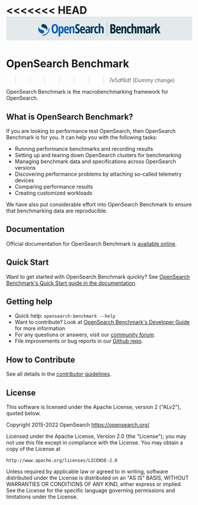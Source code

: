 <<<<<<< HEAD
<img src="https://github.com/opensearch-project/opensearch-benchmark/blob/main/opensearch_benchmark.png?raw=true"  height="64px" alt="OpenSearch Benchmark">
=======
OpenSearch Benchmark 
====================
>>>>>>> 7e5df6df (Dummy change)

OpenSearch Benchmark is the macrobenchmarking framework for OpenSearch. 

What is OpenSearch Benchmark?
-----------------------------

If you are looking to performance test OpenSearch, then OpenSearch Benchmark is for you. It can help you with the following tasks:

* Running performance benchmarks and recording results
* Setting up and tearing down OpenSearch clusters for benchmarking
* Managing benchmark data and specifications across OpenSearch versions
* Discovering performance problems by attaching so-called telemetry devices
* Comparing performance results
* Creating customized workloads

We have also put considerable effort into OpenSearch Benchmark to ensure that benchmarking data are reproducible.

Documentation
-------------

Official documentation for OpenSearch Benchmark is [available online](https://opensearch.org/docs/latest/benchmark/index/).

Quick Start
-----------

Want to get started with OpenSearch Benchmark quickly? See [OpenSearch Benchmark's Quick Start guide in the documentation](https://opensearch.org/docs/latest/benchmark/index/).

Getting help
------------

* Quick help: ``opensearch-benchmark --help``
* Want to contribute? Look at [OpenSearch Benchmark's Developer Guide](<https://github.com/opensearch-project/OpenSearch-Benchmark/blob/main/DEVELOPER_GUIDE.md>) for more information
* For any questions or answers, visit our [community forum](<https://discuss.opendistrocommunity.dev/>).
* File improvements or bug reports in our [Github repo](<https://github.com/opensearch-project/OpenSearch-Benchmark/issues>).

How to Contribute
-----------------

See all details in the [contributor guidelines](<https://github.com/opensearch-project/OpenSearch-Benchmark/blob/main/CONTRIBUTING.md>).

License
-------

This software is licensed under the Apache License, version 2 ("ALv2"), quoted below.

Copyright 2015-2022 OpenSearch <https://opensearch.org/>

Licensed under the Apache License, Version 2.0 (the "License"); you may not
use this file except in compliance with the License. You may obtain a copy of
the License at

    http://www.apache.org/licenses/LICENSE-2.0

Unless required by applicable law or agreed to in writing, software
distributed under the License is distributed on an "AS IS" BASIS, WITHOUT
WARRANTIES OR CONDITIONS OF ANY KIND, either express or implied. See the
License for the specific language governing permissions and limitations under
the License.
